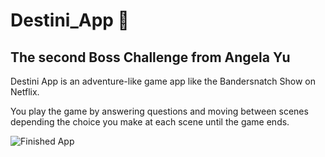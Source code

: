 # Destini_App 🤔

## The second Boss Challenge from Angela Yu

Destini App is an adventure-like game app like the Bandersnatch Show on Netflix.

You play the game by answering questions and moving between scenes depending the choice you make at each scene until the game ends.

![Finished App](assets/destini_app.gif)
